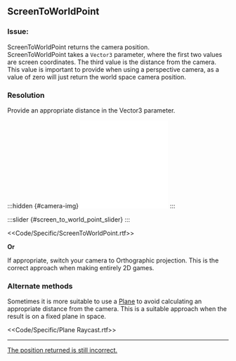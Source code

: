 ## ScreenToWorldPoint

### Issue:
ScreenToWorldPoint returns the camera position.  
ScreenToWorldPoint takes a `Vector3` parameter, where the first two values are screen coordinates. The third value is the distance from the camera.  
This value is important to provide when using a perspective camera, as a value of zero will just return the world space camera position.

### Resolution
Provide an appropriate distance in the Vector3 parameter.

:::hidden {#camera-img}
![Camera](camera.svg)
:::
<script type="module" src="/Scripts/Interactive/ScreenToWorldPoint/scene.js"></script>
<canvas id="screen_to_world_point" width="500" height="500"></canvas>
:::slider {#screen_to_world_point_slider}
:::

<<Code/Specific/ScreenToWorldPoint.rtf>>

**Or**  

If appropriate, switch your camera to Orthographic projection. This is the correct approach when making entirely 2D games.

### Alternate methods

Sometimes it is more suitable to use a [Plane](https://docs.unity3d.com/ScriptReference/Plane.html) to avoid calculating an appropriate distance from the camera. This is a suitable approach when the result is on a fixed plane in space.  

<<Code/Specific/Plane Raycast.rtf>>  

---  

[The position returned is still incorrect.](ScreenToWorldPoint%20Spaces.md)